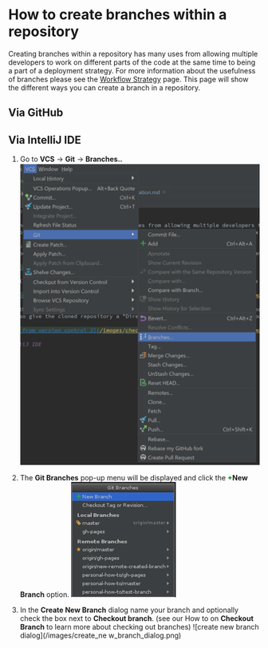 # How to create branches within a repository

Creating branches within a repository has many uses from allowing multiple developers to work on different parts of the code at the same time to being a part of a deployment strategy. For more information about the usefulness of branches please see the [Workflow Strategy]() page. This page will show the different ways you can create a branch in a repository.

## Via GitHub


## Via IntelliJ IDE

1. Go to **VCS** -> **Git** -> **Branches..**
    [![navigate to branches menu](/images/new_branch_menu.png)](/images/new_branch_menu.png)

1. The **Git Branches** pop-up menu will be displayed and click the <span style="color:green">**+**</span>**New Branch** option.
    ![git branches popup](/images/git_branches.png)
    
1. In the **Create New Branch** dialog name your branch and optionally check the box next to **Checkout branch**. (see our How to on **Checkout Branch** to learn more about checking out branches)
    ![create new branch dialog](/images/create_ne  w_branch_dialog.png) 